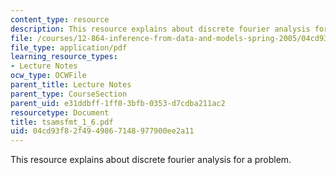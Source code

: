 ```yaml
---
content_type: resource
description: This resource explains about discrete fourier analysis for a problem.
file: /courses/12-864-inference-from-data-and-models-spring-2005/04cd93f82f4949867148977900ee2a11_tsamsfmt_1_6.pdf
file_type: application/pdf
learning_resource_types:
- Lecture Notes
ocw_type: OCWFile
parent_title: Lecture Notes
parent_type: CourseSection
parent_uid: e31ddbff-1ff0-3bfb-0353-d7cdba211ac2
resourcetype: Document
title: tsamsfmt_1_6.pdf
uid: 04cd93f8-2f49-4986-7148-977900ee2a11
---
```

This resource explains about discrete fourier analysis for a problem.

